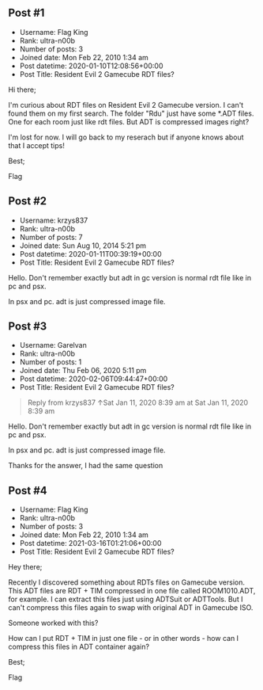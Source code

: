 ## Post #1
- Username: Flag King
- Rank: ultra-n00b
- Number of posts: 3
- Joined date: Mon Feb 22, 2010 1:34 am
- Post datetime: 2020-01-10T12:08:56+00:00
- Post Title: Resident Evil 2 Gamecube RDT files?

Hi there;

I'm curious about RDT files on Resident Evil 2 Gamecube version. I can't found them on my first search. The folder "Rdu" just have some *.ADT files. One for each room just like rdt files. But ADT is compressed images right?

I'm lost for now.
I will go back to my reserach but if anyone knows about that I accept tips!

Best;


Flag
## Post #2
- Username: krzys837
- Rank: ultra-n00b
- Number of posts: 7
- Joined date: Sun Aug 10, 2014 5:21 pm
- Post datetime: 2020-01-11T00:39:19+00:00
- Post Title: Resident Evil 2 Gamecube RDT files?

Hello. Don't remember exactly but  adt in gc version is normal rdt file like in pc and psx.

In psx and pc. adt is just compressed image file.
## Post #3
- Username: Garelvan
- Rank: ultra-n00b
- Number of posts: 1
- Joined date: Thu Feb 06, 2020 5:11 pm
- Post datetime: 2020-02-06T09:44:47+00:00
- Post Title: Resident Evil 2 Gamecube RDT files?

> Reply from krzys837 ↑Sat Jan 11, 2020 8:39 am at Sat Jan 11, 2020 8:39 am
>
> 
Hello. Don't remember exactly but  adt in gc version is normal rdt file like in pc and psx.

In psx and pc. adt is just compressed image file.

Thanks for the answer, I had the same question
## Post #4
- Username: Flag King
- Rank: ultra-n00b
- Number of posts: 3
- Joined date: Mon Feb 22, 2010 1:34 am
- Post datetime: 2021-03-16T01:21:06+00:00
- Post Title: Resident Evil 2 Gamecube RDT files?

Hey there;

Recently I discovered something about RDTs files on Gamecube version. This ADT files are RDT + TIM compressed in one file called ROOM1010.ADT, for example.
I can extract this files just using ADTSuit or ADTTools. But I can't compress this files again to swap with original ADT in Gamecube ISO.

Someone worked with this?

How can I put RDT + TIM in just one file - or in other words - how can I compress this files in ADT container again?


Best;


Flag
